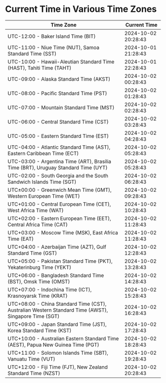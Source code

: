 # Current Time in Various Time Zones

| Time Zone | Current Time |
|-----------|--------------|
| UTC-12:00 - Baker Island Time (BIT) | 2024-10-02 20:28:43 |
| UTC-11:00 - Niue Time (NUT), Samoa Standard Time (SST) | 2024-10-01 21:28:43 |
| UTC-10:00 - Hawaii-Aleutian Standard Time (HAST), Tahiti Time (TAHT) | 2024-10-01 22:28:43 |
| UTC-09:00 - Alaska Standard Time (AKST) | 2024-10-02 00:28:43 |
| UTC-08:00 - Pacific Standard Time (PST) | 2024-10-02 01:28:43 |
| UTC-07:00 - Mountain Standard Time (MST) | 2024-10-02 02:28:43 |
| UTC-06:00 - Central Standard Time (CST) | 2024-10-02 03:28:43 |
| UTC-05:00 - Eastern Standard Time (EST) | 2024-10-02 04:28:43 |
| UTC-04:00 - Atlantic Standard Time (AST), Eastern Caribbean Time (ECT) | 2024-10-02 05:28:43 |
| UTC-03:00 - Argentina Time (ART), Brasília Time (BRT), Uruguay Standard Time (UYT) | 2024-10-02 05:28:43 |
| UTC-02:00 - South Georgia and the South Sandwich Islands Time (SGT) | 2024-10-02 06:28:43 |
| UTC±00:00 - Greenwich Mean Time (GMT), Western European Time (WET) | 2024-10-02 09:28:43 |
| UTC+01:00 - Central European Time (CET), West Africa Time (WAT) | 2024-10-02 10:28:43 |
| UTC+02:00 - Eastern European Time (EET), Central Africa Time (CAT) | 2024-10-02 11:28:43 |
| UTC+03:00 - Moscow Time (MSK), East Africa Time (EAT) | 2024-10-02 11:28:43 |
| UTC+04:00 - Azerbaijan Time (AZT), Gulf Standard Time (GST) | 2024-10-02 12:28:43 |
| UTC+05:00 - Pakistan Standard Time (PKT), Yekaterinburg Time (YEKT) | 2024-10-02 13:28:43 |
| UTC+06:00 - Bangladesh Standard Time (BST), Omsk Time (OMST) | 2024-10-02 14:28:43 |
| UTC+07:00 - Indochina Time (ICT), Krasnoyarsk Time (KRAT) | 2024-10-02 15:28:43 |
| UTC+08:00 - China Standard Time (CST), Australian Western Standard Time (AWST), Singapore Time (SGT) | 2024-10-02 16:28:43 |
| UTC+09:00 - Japan Standard Time (JST), Korea Standard Time (KST) | 2024-10-02 17:28:43 |
| UTC+10:00 - Australian Eastern Standard Time (AEST), Papua New Guinea Time (PGT) | 2024-10-02 18:28:43 |
| UTC+11:00 - Solomon Islands Time (SBT), Vanuatu Time (VUT) | 2024-10-02 19:28:43 |
| UTC+12:00 - Fiji Time (FJT), New Zealand Standard Time (NZST) | 2024-10-02 20:28:43 |
